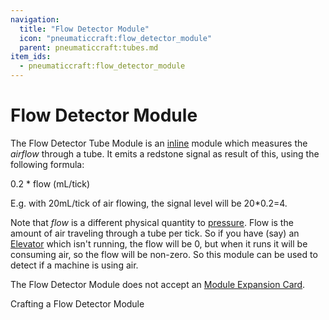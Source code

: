 ```yaml
---
navigation:
  title: "Flow Detector Module"
  icon: "pneumaticcraft:flow_detector_module"
  parent: pneumaticcraft:tubes.md
item_ids:
  - pneumaticcraft:flow_detector_module
---
```


# Flow Detector Module

The Flow Detector Tube Module is an [inline](./tube_modules.md#inline) module which measures the *airflow* through a tube. It emits a <Color hex="#f00">redstone signal</Color> as result of this, using the following formula:

  <Color hex="#272">0.2 * flow (mL/tick)</Color>

E.g. with 20mL/tick of air flowing, the signal level will be 20*0.2=4.

Note that *flow* is a different physical quantity to [pressure](../base_concepts/pressure.md). Flow is the amount of air traveling through a tube per tick. So if you have (say) an [Elevator](../machines/elevators.md) which isn't running, the flow will be 0, but when it runs it will be consuming air, so the flow will be non-zero. So this module can be used to detect if a machine is using air.

The Flow Detector Module does not accept an [Module Expansion Card](./module_expansion_card.md).

Crafting a Flow Detector Module

<Recipe id="pneumaticcraft:flow_detector_module" />

